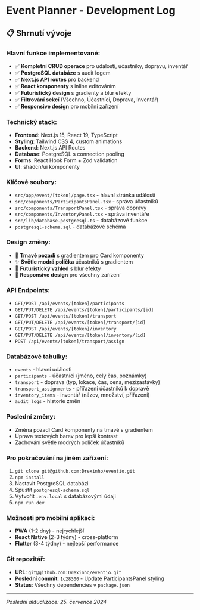 # Event Planner - Development Log

## 📋 Shrnutí vývoje

### **Hlavní funkce implementované:**
- ✅ **Kompletní CRUD operace** pro události, účastníky, dopravu, inventář
- ✅ **PostgreSQL databáze** s audit logem
- ✅ **Next.js API routes** pro backend
- ✅ **React komponenty** s inline editováním
- ✅ **Futuristický design** s gradienty a blur efekty
- ✅ **Filtrování sekcí** (Všechno, Účastníci, Doprava, Inventář)
- ✅ **Responsive design** pro mobilní zařízení

### **Technický stack:**
- **Frontend**: Next.js 15, React 19, TypeScript
- **Styling**: Tailwind CSS 4, custom animations
- **Backend**: Next.js API Routes
- **Database**: PostgreSQL s connection pooling
- **Forms**: React Hook Form + Zod validation
- **UI**: shadcn/ui komponenty

### **Klíčové soubory:**
- `src/app/event/[token]/page.tsx` - hlavní stránka události
- `src/components/ParticipantsPanel.tsx` - správa účastníků
- `src/components/TransportPanel.tsx` - správa dopravy
- `src/components/InventoryPanel.tsx` - správa inventáře
- `src/lib/database-postgresql.ts` - databázové funkce
- `postgresql-schema.sql` - databázové schéma

### **Design změny:**
- 🌙 **Tmavé pozadí** s gradientem pro Card komponenty
- ✨ **Světle modrá políčka** účastníků s gradientem
- 🎨 **Futuristický vzhled** s blur efekty
- 📱 **Responsive design** pro všechny zařízení

### **API Endpoints:**
- `GET/POST /api/events/[token]/participants`
- `GET/PUT/DELETE /api/events/[token]/participants/[id]`
- `GET/POST /api/events/[token]/transport`
- `GET/PUT/DELETE /api/events/[token]/transport/[id]`
- `GET/POST /api/events/[token]/inventory`
- `GET/PUT/DELETE /api/events/[token]/inventory/[id]`
- `POST /api/events/[token]/transport/assign`

### **Databázové tabulky:**
- `events` - hlavní události
- `participants` - účastníci (jméno, celý čas, poznámky)
- `transport` - doprava (typ, lokace, čas, cena, mezizastávky)
- `transport_assignments` - přiřazení účastníků k dopravě
- `inventory_items` - inventář (název, množství, přiřazení)
- `audit_logs` - historie změn

### **Poslední změny:**
- Změna pozadí Card komponenty na tmavé s gradientem
- Úprava textových barev pro lepší kontrast
- Zachování světle modrých políček účastníků

### **Pro pokračování na jiném zařízení:**
1. `git clone git@github.com:Drexinho/eventio.git`
2. `npm install`
3. Nastavit PostgreSQL databázi
4. Spustit `postgresql-schema.sql`
5. Vytvořit `.env.local` s databázovými údaji
6. `npm run dev`

### **Možnosti pro mobilní aplikaci:**
- **PWA** (1-2 dny) - nejrychlejší
- **React Native** (2-3 týdny) - cross-platform
- **Flutter** (3-4 týdny) - nejlepší performance

### **Git repozitář:**
- **URL**: `git@github.com:Drexinho/eventio.git`
- **Poslední commit**: `1c28300` - Update ParticipantsPanel styling
- **Status**: Všechny dependencies v `package.json`

---
*Poslední aktualizace: 25. července 2024* 